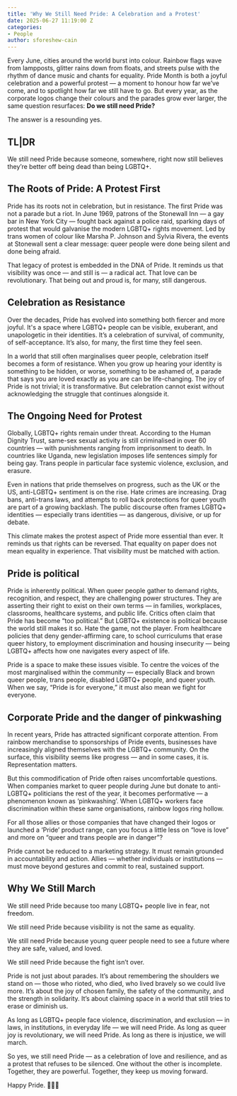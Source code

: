 ```yaml
---
title: 'Why We Still Need Pride: A Celebration and a Protest'
date: 2025-06-27 11:19:00 Z
categories:
- People
author: sforeshew-cain
---
```


Every June, cities around the world burst into colour. Rainbow flags wave from lampposts, glitter rains down from floats, and streets pulse with the rhythm of dance music and chants for equality. Pride Month is both a joyful celebration and a powerful protest — a moment to honour how far we’ve come, and to spotlight how far we still have to go. But every year, as the corporate logos change their colours and the parades grow ever larger, the same question resurfaces: **Do we still need Pride?**

The answer is a resounding yes.

## TL|DR

We still need Pride because someone, somewhere, right now still believes they’re better off being dead than being LGBTQ\+.

## The Roots of Pride: A Protest First

Pride has its roots not in celebration, but in resistance. The first Pride was not a parade but a riot. In June 1969, patrons of the Stonewall Inn — a gay bar in New York City — fought back against a police raid, sparking days of protest that would galvanise the modern LGBTQ\+ rights movement. Led by trans women of colour like Marsha P. Johnson and Sylvia Rivera, the events at Stonewall sent a clear message: queer people were done being silent and done being afraid.

That legacy of protest is embedded in the DNA of Pride. It reminds us that visibility was once — and still is — a radical act. That love can be revolutionary. That being out and proud is, for many, still dangerous.

## Celebration as Resistance

Over the decades, Pride has evolved into something both fiercer and more joyful. It's a space where LGBTQ\+ people can be visible, exuberant, and unapologetic in their identities. It’s a celebration of survival, of community, of self-acceptance. It’s also, for many, the first time they feel seen.

In a world that still often marginalises queer people, celebration itself becomes a form of resistance. When you grow up hearing your identity is something to be hidden, or worse, something to be ashamed of, a parade that says you are loved exactly as you are can be life-changing. The joy of Pride is not trivial; it is transformative.
But celebration cannot exist without acknowledging the struggle that continues alongside it.

## The Ongoing Need for Protest

Globally, LGBTQ\+ rights remain under threat. According to the Human Dignity Trust, same-sex sexual activity is still criminalised in over 60 countries — with punishments ranging from imprisonment to death. In countries like Uganda, new legislation imposes life sentences simply for being gay. Trans people in particular face systemic violence, exclusion, and erasure.

Even in nations that pride themselves on progress, such as the UK or the US, anti-LGBTQ\+ sentiment is on the rise. Hate crimes are increasing. Drag bans, anti-trans laws, and attempts to roll back protections for queer youth are part of a growing backlash. The public discourse often frames LGBTQ\+ identities — especially trans identities — as dangerous, divisive, or up for debate.

This climate makes the protest aspect of Pride more essential than ever. It reminds us that rights can be reversed. That equality on paper does not mean equality in experience. That visibility must be matched with action.

## Pride is political

Pride is inherently political. When queer people gather to demand rights, recognition, and respect, they are challenging power structures. They are asserting their right to exist on their own terms — in families, workplaces, classrooms, healthcare systems, and public life.
Critics often claim that Pride has become “too political.” But LGBTQ\+ existence is political because the world still makes it so. Hate the game, not the player.  From healthcare policies that deny gender-affirming care, to school curriculums that erase queer history, to employment discrimination and housing insecurity — being LGBTQ\+ affects how one navigates every aspect of life.

Pride is a space to make these issues visible. To centre the voices of the most marginalised within the community — especially Black and brown queer people, trans people, disabled LGBTQ\+ people, and queer youth. When we say, “Pride is for everyone,” it must also mean we fight for everyone.

## Corporate Pride and the danger of pinkwashing

In recent years, Pride has attracted significant corporate attention. From rainbow merchandise to sponsorships of Pride events, businesses have increasingly aligned themselves with the LGBTQ\+ community. On the surface, this visibility seems like progress — and in some cases, it is. Representation matters.

But this commodification of Pride often raises uncomfortable questions. When companies market to queer people during June but donate to anti-LGBTQ\+ politicians the rest of the year, it becomes performative — a phenomenon known as ‘pinkwashing’. When LGBTQ\+ workers face discrimination within these same organisations, rainbow logos ring hollow.

For all those allies or those companies that have changed their logos or launched a ‘Pride’ product range, can you focus a little less on “love is love” and more on “queer and trans people are in danger”?

Pride cannot be reduced to a marketing strategy. It must remain grounded in accountability and action. Allies — whether individuals or institutions — must move beyond gestures and commit to real, sustained support.

## Why We Still March

We still need Pride because too many LGBTQ\+ people live in fear, not freedom.

We still need Pride because visibility is not the same as equality.

We still need Pride because young queer people need to see a future where they are safe, valued, and loved.

We still need Pride because the fight isn’t over.

Pride is not just about parades. It’s about remembering the shoulders we stand on — those who rioted, who died, who lived bravely so we could live more. It’s about the joy of chosen family, the safety of the community, and the strength in solidarity. It’s about claiming space in a world that still tries to erase or diminish us.

As long as LGBTQ\+ people face violence, discrimination, and exclusion — in laws, in institutions, in everyday life — we will need Pride. As long as queer joy is revolutionary, we will need Pride. As long as there is injustice, we will march.

So yes, we still need Pride — as a celebration of love and resilience, and as a protest that refuses to be silenced. One without the other is incomplete. Together, they are powerful. Together, they keep us moving forward.

Happy Pride. 🏳️‍🌈✊
